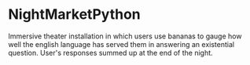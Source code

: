 # NightMarketPython
Immersive theater installation in which users use bananas to gauge how well the english language has served them in answering an existential question. User's responses summed up at the end of the night.

